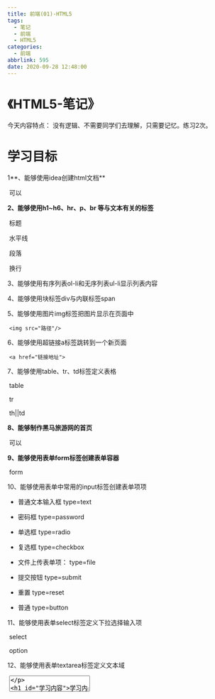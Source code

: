 ```yaml
---
title: 前端(01)-HTML5
tags:
  - 笔记
  - 前端
  - HTML5
categories:
  - 前端
abbrlink: 595
date: 2020-09-28 12:48:00
---
```


# 《HTML5-笔记》

今天内容特点： 没有逻辑、不需要同学们去理解，只需要记忆。练习2次。 

# 学习目标

1**、能够使用idea创建html文档** 

​    可以

**2、能够使用h1~h6、hr、p、br 等与文本有关的标签** 

​		标题

​        水平线

​         段落

​       换行

3、能够使用有序列表ol-li和无序列表ul-li显示列表内容 

4、能够使用块标签div与内联标签span

5、能够使用图片img标签把图片显示在页面中 

​		`<img src="路径"/>`

6、能够使用超链接a标签跳转到一个新页面 

​		`<a href="链接地址">`

7、能够使用table、tr、td标签定义表格 

​		table

​             tr

​                 th||td



**8、能够制作黑马旅游网的首页** 

​		可以

**9、能够使用表单form标签创建表单容器** 

​			form

10、能够使用表单中常用的input标签创建表单项项 

  - 普通文本输入框 type=text

  - 密码框  type=password

  - 单选框  type=radio

  - 复选框  type=checkbox 

  - 文件上传表单项： type=file

- 提交按钮 type=submit

- 重置 type=reset

- 普通 type=button

  

11、能够使用表单select标签定义下拉选择输入项 

​	select

​        option

12、能够使用表单textarea标签定义文本域 

​		<textarea >



# 学习内容

## 01、HTML的概述

### 目标

​	HTML的概念是什么，它是用来做什么的?‘



### 概念

HTML就是网页，Hyper Text Markup Language ==超文本标记语言==

XML：eXtensaible Markup Language 可扩展标记语言

1. **超文本：**超级的文本 ， 普通文本只能编写文字， 超级文本可以控制文本的颜色、大小，并且可以插入图片等其他多媒体的资源。   
2. **标记语言：**该门语言就是有==标签构成的==，没有任何的逻辑。学习该门语言非常的简单。

3. **容错性：** 浏览器的对该语言的容错性非常强。  松散型语言

### 运行方式

![1551669429404](前端-01-HTML5.assets/1551669429404.png)

1. HTML保存在：服务器上的，也称为Web服务器。
2. 运行在：本地浏览器。先将网页从服务器上下载到本地，再由浏览器解析运行。

### 小结

1. **什么是HTML?** 

   ​    超文本标记语言

2. **html文件的运行方式：**

   ​	 直接使用浏览器运行即可

## 02、HTML5的介绍

### 目标

​	什么是HTML5，它有什么特点？

### HTML5的作用

第5个版本，主要用来支持移动端的网页，如：手机，平板

![1551669453294](前端-01-HTML5.assets/1551669453294.png)

​	2014年10月29日，经过几乎8年的艰辛努力，HTML5标准规范终于最终制定完成了，并已公开发布，这是一次重大的革新。HTML5将会取代1999年制定的HTML 4.01、XHTML 1.0标准，以期能在互联网应用迅速发展的时候，使网络标准达到符合当代的网络需求，为桌面和移动平台带来无缝衔接的丰富内容。  

​	目前支持Html5的浏览器包括Firefox（火狐浏览器），IE9及其更高版本，Chrome（谷歌浏览器），Safari，Opera等。不同的浏览器之间是有差异的，同一个网页在不同的浏览器上运行结果可能不同。

![1551669532678](前端-01-HTML5.assets/1551669532678.png)

### HTML5的作品

![1551669555295](前端-01-HTML5.assets/1551669555295.png)

### 小结

**什么是HTML5，它有什么特点？**

- 支持移动端的设备



## 03、网页的基本结构、使用idea创建网页

### 目标

​	如何创建HTML？

### 常见的HTML编辑器

1. **HBuilder**

   ![1551669763877](前端-01-HTML5.assets/1551669763877.png)

2. **Adobe Dreamweaver CS**

   ![1551669807940](前端-01-HTML5.assets/1551669807940.png)

3. **SublimeText**

   ![1551669828420](前端-01-HTML5.assets/1551669828420.png)

4. Visual Studio Code 

   微软公司第一次向开发者们提供了一款真正的跨平台编辑器。

   ![1551769940609](前端-01-HTML5.assets/1551769940609.png)

5. **NotePad++**

   ![1551669847102](前端-01-HTML5.assets/1551669847102.png)

### 使用记事本创建

```html
<font size="20px" color=red >我爱香港
<img width="250px" height="250px" src="h://美女/1.jpg"/> 
```



### HTML的基本结构

注意：以后我们编写html代码一定要符合html代码的结构。

一个html网页的机构必须有有head（头），body(体)

**HTML的结构**

```html
<html>
    <head>
    	头信息： 标题、网页保存时候使用码表还有浏览器打开时候使用码表
    </head>
    <body>
         体部分,网页的正文部分
    </body>
    
</html>


```



**案例：**

```html
<!DOCTYPE html>
<html lang="en">
<head>
    <!-- 网页保存使用码表与浏览器解析的时候使用码表 -->
    <meta charset="UTF-8">
    <!--网页标题-->
    <title>这是第一个网页</title>
</head>
<body>
    <!--网页正文部分-->
    大家买车票了吗？没有，真好，可以留校学习！
</body>
</html>
```

**html的注释**

```html
<!-- 这个是注释 -->
```





### 使用IntelliJ IDEA创建html

​	一个网页项目建议按如下目录创建结构

![1551670240611](前端-01-HTML5.assets/1551670240611.png)

1. 创建静态Web工程

   ![1551670035481](前端-01-HTML5.assets/1551670035481.png)

2. 指定工程名和保存位置

   ![1551670125978](前端-01-HTML5.assets/1551670125978.png)

3. 创建HTML文件，选择html5的版本

   ![1551670139700](前端-01-HTML5.assets/1551670139700.png)

4. 创建HTML文件

5. 点右上角一排浏览器按钮运行，idea会使用内置的服务器在指定的浏览器上运行。

   ![1551670171151](前端-01-HTML5.assets/1551670171151.png)

6. 在浏览器上运行的结果

   ![1551670186424](前端-01-HTML5.assets/1551670186424.png)

7. 访问地址

   ![1551670197659](前端-01-HTML5.assets/1551670197659.png)

8. 通常不需要修改浏览器文件的地址，如果要修改可以在这里操作

   ![1551670268837](前端-01-HTML5.assets/1551670268837.png)

### 小结

| **标签名** | **作用**                |
| ---------- | ----------------------- |
| **html**   | 根标签                  |
| **head**   | 头信息， 网页标题，码表 |
| **body**   | 网页正文部门            |
| **注释**   | <!-- 注释 -->           |



## 04、文本标签的学习

### 目标

1.  标签的分类
2.  文本标签的学习

### HTML标签的分类

| **有否有主体**   | **格式**                     |
| ---------------- | ---------------------------- |
| **有主体标签**   | <开始标签> 标签体</结束标签> |
| **没有主体标签** | <标签名/>                    |

| **是否换行** | **特点**         |
| ------------ | ---------------- |
| **块标签**   | 独占一行         |
| **内联标签** | 不需要独占一行的 |

```html
<!DOCTYPE html>
<html lang="en">
<head>
    <meta charset="UTF-8">
    <title>标签分类</title>
    <!--标签分类：-->
        <!--1. 是否有标签的主体划分
                比如：
                    a. <font size="12px" color='green'>大家好</font>  有主体标签 , 如果一个标签需要封装数据，则需要标签体（标签主体）
                    b. 比如： 换行标签，<br/> 功能比较单一，不需要封装数据
        -->

        <!--2. 根据是否独占一行划分
            独占一行标签： 块级标签    比如： div,h1
            不需要独占一行标签： 内联标签， 比如： <span>

        -->

</head>
<body>

大家好, <br/><font size="12px" color='green'>中秋快乐</font><br/>

<!--块级标签-->
<div>AAA</div>
<span>BBB</span><span>Cccc</span>

</body>
</html>
```







### 文本标签介绍

![1551670393595](前端-01-HTML5.assets/1551670393595.png)

![1551670419113](前端-01-HTML5.assets/1551670419113.png)

### 代码

```html
<!DOCTYPE html>
<html lang="en">
<head>
    <meta charset="UTF-8">
    <title>文本标签</title>

    <!--
        注意： 如果需要控制数据的样式，我们是通过属性去控制，属性格式： <开始标签 属性名="属性值"></结束标签>   <标签名 属性名="属性值" />
常用的文本标签
    h1~h6 表示标题标签，
         align="center"  对齐方式
    hr : 水平线标签
         color： 颜色
         size： 粗细
         width: 宽度
         align: 对齐的方式， left、center、right
    font ： 字体标签

    b标签： 加粗

    i标签： 斜体

    br  : 换行标签

    p  ： 段落标签



     -->
</head>
<body>
<h1 align="center">习大大召开第三次新疆工作会议</h1>
<h2 align="center">习大大召开第三次新疆工作会议</h2>
<h3 align="center">习大大召开第三次新疆工作会议</h3>
<h4 align="center">习大大召开第三次新疆工作会议</h4>
<h5 align="center">习大大召开第三次新疆工作会议</h5>
<h6 align="center">习大大召开第三次新疆工作会议</h6>
<!--水平线标签-->
<hr color="green" size="5px" width="200px" align="left"/>
时隔6年，中央召开第三次新疆工作座谈会。
习近平总书记在会上<i><b>强调</b></i>，<br/>“做好<font color="red">新疆工作</font>是全党全国的大事”。
<p>
记得2014年到新疆考察时，总书记就指出，“新疆工作在党和国家工作全局中具有特殊重要的战略地位”。
</p>
<p>
是全党全国的大事”“具有特殊重要的战略地位”，正说明新疆发展和稳定，关系全国改革发展稳定大局，关系祖国统一、民族团结、国家安全，关系中华民族伟大复兴。
</p>
</body>
</html>
```



### 小结

| 说说下面文本标签的作用 | **功能** |
| ---------------------- | -------- |
| **h1~h6**              | 标题     |
| **font**               | 字体     |
| **br**                 | 换行     |
| **p**                  | 段落     |
| **hr**                 | 水平线   |
| **b**                  | 加粗     |
| **i**                  | 斜体     |



## 05、案例：制作黑马公司介绍

### 目标

​	使用已经学习的文本标签，制作如下的公司介绍的页面

### 效果

![1551670516854](前端-01-HTML5.assets/1551670516854.png)

### 步骤

1. “公司介绍”，需要使用标题标签完成 。例如：\<h3>
2. 两条橙色的线使用水平线完成
3. “中关村黑马程序员训练营” 需要使用字体标签完成 
4. “传智播客” 需要斜体\<i> 和 粗体\<b> 组合完成
5. 这个文档被划分成4个段落，每一个段落之间有定义的间隔，需要使用段落标签\<p>完成，如果要缩进目前可以使用两个全角空格。后面还有其它实现方式。
6. 第2行与第3行是一个普通的换行，需要使用\<br/>完成
7. 最下面的页脚使用2号字体，灰色，居中。

### 代码

```html
<!DOCTYPE html>
<html lang="en">
<head>
    <meta charset="UTF-8">
    <title>Title</title>
</head>
<p>
<h2>公司简介</h2>
<hr color="orange"/>
<p><font color="red">"中关村黑马程序员训练营"</font>是由<i><b>传智播客</b></i>联合中关村软件园、CSDN， 并委托传智播客进行教学实施的软件开发高端培训机构，致力于服务各大软件企业，解决当前软件开发技术飞速发展， 而企业招不到优秀人才的困扰。
目前，“中关村黑马程序员训练营”已成长为行业“学员质量好、课程内容深、企业满意”的移动开发高端训练基地， 并被评为中关村软件园重点扶持人才企业。</p>
<p>黑马程序员的学员多为大学毕业后，有理想、有梦想，想从事IT行业，而没有环境和机遇改变自己命运的年轻人。 黑马程序员的学员筛选制度，远比现在90%以上的企业招聘流程更为严格。任何一名学员想成功入学“黑马程序员”， 必须经历长达2个月的面试流程，这些流程中不仅包括严格的技术测试、自学能力测试，还包括性格测试、压力测试、 品德测试等等测试。毫不夸张地说，黑马程序员训练营所有学员都是精挑细选出来的。百里挑一的残酷筛选制度确 保学员质量，并降低企业的用人风险。</p>
<p>中关村黑马程序员训练营不仅着重培养学员的基础理论知识，更注重培养项目实施管理能力，并密切关注技术革新， 不断引入先进的技术，研发更新技术课程，确保学员进入企业后不仅能独立从事开发工作，更能给企业带来新的技术体系和理念。</p>
<p>一直以来，黑马程序员以技术视角关注IT产业发展，以深度分享推进产业技术成长，致力于弘扬技术创新，倡导分享、 开放和协作，努力打造高质量的IT人才服务平台。</p>

<hr color="orange"/>


<div style="color: gray;text-align: center">
江苏传智播客教育科技股份有限公司<br/>
版权所有Copyright © 2006-2018, All Rights Reserved 苏ICP备16007882
</div>

<!--<center>
<font color="gray">
江苏传智播客教育科技股份有限公司<br/>
版权所有Copyright © 2006-2018, All Rights Reserved 苏ICP备16007882
</font>
</center>-->

</body>
</html>
```





## 06、列表标签：有序列表和无序列表

### 目标

1. 有序列表
2. 无序列表

### 作用

![1551670658102](前端-01-HTML5.assets/1551670658102.png)

### 案例需求

​	制作如图所示的菜单列表，左边列是有序列表，右边列是无序列表

### 效果

![1551670700487](前端-01-HTML5.assets/1551670700487.png)

### 代码

``` html
<!DOCTYPE html>
<html lang="en">
<head>
    <meta charset="UTF-8">
    <title>列表标签</title>
<!--
    列表标签类型：
        ol-li  有序列表标签
            type属性： 控制序号
        ul-li  无序列标签
            type属性：
-->


</head>
<body>
    今天中午吃什么呢？
        <ol type="1">
            <li>猪脚饭</li>
            <li>鸭脚饭</li>
            <li>鸡脚饭</li>
            <li>煲仔饭</li>
        </ol>

    今晚去哪里？
    <ul type="circle">
        <li>宿舍</li>
        <li>网吧</li>
        <li>洗脚城</li>
        <li>图书馆</li>
    </ul>



</body>
</html>
```



### 小结

1. **有序列表使用什么标签？**

   	ol-li

2. **无序列表使用什么标签？**

   ​     ul-li



## 07、块标签与内联标签

### 目标

​	学习span标签和div标签的作用和区别

### 作用

![1551767026042](前端-01-HTML5.assets/1551767026042.png)

### 区别

#### div作用

![1551670828108](前端-01-HTML5.assets/1551670828108.png)

​	\<div> 元素是块级元素，浏览器会在其前后显示折行。它是可用于组合其他 HTML 元素的容器。 \<div> 元素是英文division，起到分割的意思。如果与 CSS 一同使用，\<div> 元素可用于对大的内容块设置样式属性。\<div> 元素的一个常见的用途是文档布局。

#### span作用

![1551670912590](前端-01-HTML5.assets/1551670912590.png)

​	\<span>元素是内联元素，可用作文本的容器。当与 CSS 一同使用时，\<span> 元素可用于为部分文本设置样式属性。

### 案例

​	通过代码认识div和span的功能和特点

### 效果

![1551670962184](前端-01-HTML5.assets/1551670962184.png)

### 代码

```html
<!DOCTYPE html><html lang="en"><head>    <meta charset="UTF-8">    <title>Title</title></head><body><span style="background-color: yellow;color: red">万维网联盟，</span>又称W3C理事会1994年10月在麻省理工学院计算机科学实验室成立<div style="background-color: yellow;color: red">万维网联盟，</div>又称W3C理事会1994年10月在麻省理工学院计算机科学实验室成立</body></html>
```



### 小结

**div标签和span标签的主要区别是什么？**

- div需要独占一行
- span不需要独占一行



## 08、dl-dt-dd列表标签(项目列表)

### 目标

学习dl-dt-dd标签的使用

### 介绍

用于网页布局比较多，一种列表显示方式

dl: 是列表的容器

dt: 是列表的标题 title

dd: 是列表的内容，(描述 description)

### 语法

```html
<dl>  <dt>标题</dt>    <dd>内容</dd>  <dd>可以有多个</dd></dl>
```

### 案例![1601260400832](前端-01-HTML5.assets/1601260400832.png)



```java
<!DOCTYPE html><html lang="en"><head>    <meta charset="UTF-8">    <title>Title</title>    <!--项目列表标签           dl:             dt:               dd:    --></head><body><h3>公司架构</h3>    <dl>        <dt>JAVA教研部</dt>        <!--dd标签自带缩进效果-->        <dd>广武老师</dd>        <dd>华弟老师</dd>        <dd>张平老师</dd>        <dd>小钟</dd>        <dt>学工部</dt>        <dd>宝晴老师</dd>        <dd>灵涛老师</dd>        <dd>大长腿老师</dd>    </dl></body></html>
```



### 小结

​	项目列标签到组成：

​		 dl---dt---dd



## 09、实体字符

### 目标



### 为什么需要使用实体字符

有些符号在html里面是有着特殊含义，如果我们需要原样显示特殊符号，我们则需要使用实体字符。



​	当页面上需要使用一些特殊符号的时候怎么办呢？

![1551683446920](前端-01-HTML5.assets/1551683446920.png)

### 案例代码

```html
<!DOCTYPE html><html lang="en"><head>    <meta charset="UTF-8">    <title>Title</title>    <!--为什么需要学习实体字符（转义字符）：            原因： 因为某些字符已经被赋予了特殊的含义，如果需要原样显示这些特殊符号，我们则需要使用实体字符。        常用实体字符：              大于号        &gt;              小于号        &lt;              空格          &nbsp;    --></head><body>    &lt;h1&gt;标签是一个标题标签    &nbsp;&nbsp;&nbsp;&nbsp;&nbsp;&nbsp;&nbsp;&nbsp;&nbsp;&nbsp;&nbsp;&nbsp;同学们一定要加强表达能力，表达能力是非常非常非常重要!<br/>《java程序员从入门到删库》 作者：&copy;钟哥老师<br/>青岛龙虾节,每一只脚是50块钱 最终解析权归属于： &reg;青岛小王子</body></html>
```

### 常用的实体字符表

![1551683521415](前端-01-HTML5.assets/1551683521415.png)

### 小结

1. **为什么需要学实体标签**

   - 某些标签是有着特殊含义的，如果需要原样显示这些特殊含义的标签，则需要使用实体字符。

2. **常用的实体标签**

   - \&gt;   大于

   - \&lt;   小于

   - \&nbsp  空格

   - \&copy；  版权

   - \&reg;   注册商标

     


## 10、图像标签(重点)

### 目标

​	如何在页面上显示图片

![1551683566145](前端-01-HTML5.assets/1551683566145.png)

### 基本语法

```html
没有主体标签<img src="指定图片的相对地址"/>
```

### 常用属性

![](前端-01-HTML5.assets/1551767064737.png)

### 代码

```java
<!DOCTYPE html><html lang="en"><head>    <meta charset="UTF-8">    <title>Title</title><!--    img 图像标签        常用属性：            src: 图像路径            width ： 宽度            height: 高度            title  ：  鼠标移动到图片上的文字说明            alt: 没法加载图片的时候的文字说明--></head><body>    <img src="img/3.jpg" width="500px" height="300px" alt="这只是一个美女" title="俄罗斯进口"></body></html>
```



### 小结

图像标签的名字是什么，哪个属性是必须的？

​		img,   

​       src



## 11、案例：家用电器排行榜

### 目标

制作家用电器排行榜案例

![1551683693058](前端-01-HTML5.assets/1551683693058.png) 

### 代码

```html
<!DOCTYPE html><html lang="en"><head>    <meta charset="UTF-8">    <title>家用电器排行榜</title></head><body><h3>家用电器排行榜</h3><hr color="orange" width="380px" align="left"/><img src="img/tv01.jpg">索尼KLV-40R476A  55英寸  ¥ 3599.00<hr color="orange" width="380px" align="left"/><img src="img/tv02.jpg">海信LED93247  50英寸  ¥ 2486.00<hr color="orange" width="380px" align="left"/><img src="img/tv03.jpg">三星98EAC  60英寸  ¥ 4777.00<hr color="orange" width="380px" align="left"/><img src="img/tv04.jpg">创维42E5CHR  42英寸  ¥ 2799.00<hr color="orange" width="380px" align="left"/></body></html>
```



### 小结

在这个案例中我们用到了哪些标签？





## 12、超链接标签：基本使用

### 目标

1. 链接标签的基本语法

   ![1551683842614](前端-01-HTML5.assets/1551683842614.png)

2. 点链接调用发邮件的客户端

### 作用

- 可以用于跳转页面
- 可以用于锚点定位



### 语法

```html
<a href="链接的地址">显示的文字</a><a href="链接的地址">   <img src=""/></a>
```

![1551767292933](前端-01-HTML5.assets/1551767292933.png)

### 代码

```html
<!DOCTYPE html><html lang="en"><head>    <meta charset="UTF-8">    <title>超链接标签</title>    <!-- a标签，超链接标签        作用1： 跳转页面        a标签常用属性：               href：  跳转资源的地址               target: _blank (新开一个窗口打开) _self(在当前窗口打开，默认)    --></head><body>    <!--跳转到站内资源-->    <a href="2标签的分类.html">查看标签的分类</a><br/>    <!--空连接-->    <a href="#">空链接，没有地址</a><br/>    <!--跳转到站外资源-->    <a href="http://www.itcast.cn" title="点击不见两万,但是可以赚十万" target="_blank" >传智播客</a></body></html>
```

### 调用发邮件客户端语法

```html
    如果同学们缺乏动力，请邮件给我，帮你找回自信：<a href="mailTo://567898@qq.com">邮箱</a>
```

### 小结

超链接标签的作用是什么？哪个属性用于跳转到其它页面？

	跳转资源



## 13、链接标签：设置锚点(重点)

### 目标

如何使用锚点定位到同一个网页中不同的位置？

### 锚点的步骤

锚点的作用：如果一个页面比较长，可以在这个页面不同的位置定义锚点。就可以通过链接跳转到锚点，就可以跳转到同一个网页的不同位置。格式：#锚点名字，可以是字母或数字。

#### 创建锚点

```
<a name="锚点名字">文字</a>
```

#### 使用锚点

```
<a href="#锚点名字">文字</a>
```



### 案例代码

```html
<!DOCTYPE html><html lang="en"><head>    <meta charset="UTF-8">    <title>超链接标签</title></head><body><!--  a标签： 超链接标签   作用：    1. 可以用于跳转其他页面（链接其他的资源）    2. 锚点定位   常用的属性：        href: 链接的地址。        target : _self 默认， 当前窗口打开。  _blank 独立一个窗口打开--><!--用于链接外部的资源-->学习java来<a href="http://www.itcast.cn">传智播客</a><br/><!--用于链接内部的资源文件--><a href="03_文本标签.html" target="_blank">点击带你学习文本标签</a><br/><!--启动邮件客户端-->欢迎加入我们，联系我们请发送邮件至：<a href="mailTo://1234567@itcast.cn">1234567@itcast.cn</a><br/><a name="top" style="color: red;font-size: 32px">顶部</a>一年前，习近平总书记对首个“中国医师节”作出的重要指示言犹在耳。他对广大医务人员全心全意为人民健康服务的重要贡献充分肯定，对敬佑生命、救死扶伤、甘于奉献、大爱无疆的精神高度赞誉，激励着广大医务人员为增进人民健康作出新贡献、为健康中国建设谱写新篇章，激励着全社会关心爱护医务人员、形成尊医重卫的良好氛围。一年前，习近平总书记对首个“中国医师节”作出的重要指示言犹在耳。他对广大医务人员全心全意为人民健康服务的重要贡献充分肯定，对敬佑生命、救死扶伤、甘于奉献、大爱无疆的精神高度赞誉，激励着广大医务人员为增进人民健康作出新贡献、为健康中国建设谱写新篇章，激励着全社会关心爱护医务人员、形成尊医重卫的良好氛围。一年前，习近平总书记对首个“中国医师节”作出的重要指示言犹在耳。他对广大医务人员全心全意为人民健康服务的重要贡献充分肯定，对敬佑生命、救死扶伤、甘于奉献、大爱无疆的精神高度赞誉，激励着广大医务人员为增进人民健康作出新贡献、为健康中国建设谱写新篇章，激励着全社会关心爱护医务人员、形成尊医重卫的良好氛围。一年前，习近平总书记对首个“中国医师节”作出的重要指示言犹在耳。他对广大医务人员全心全意为人民健康服务的重要贡献充分肯定，对敬佑生命、救死扶伤、甘于奉献、大爱无疆的精神高度赞誉，激励着广大医务人员为增进人民健康作出新贡献、为健康中国建设谱写新篇章，激励着全社会关心爱护医务人员、形成尊医重卫的良好氛围。一年前，习近平总书记对首个“中国医师节”作出的重要指示言犹在耳。他对广大医务人员全心全意为人民健康服务的重要贡献充分肯定，对敬佑生命、救死扶伤、甘于奉献、大爱无疆的精神高度赞誉，激励着广大医务人员为增进人民健康作出新贡献、为健康中国建设谱写新篇章，激励着全社会关心爱护医务人员、形成尊医重卫的良好氛围。一年前，习近平总书记对首个“中国医师节”作出的重要指示言犹在耳。他对广大医务人员全心全意为人民健康服务的重要贡献充分肯定，对敬佑生命、救死扶伤、甘于奉献、大爱无疆的精神高度赞誉，激励着广大医务人员为增进人民健康作出新贡献、为健康中国建设谱写新篇章，激励着全社会关心爱护医务人员、形成尊医重卫的良好氛围。一年前，习近平总书记对首个“中国医师节”作出的重要指示言犹在耳。他对广大医务人员全心全意为人民健康服务的重要贡献充分肯定，对敬佑生命、救死扶伤、甘于奉献、大爱无疆的精神高度赞誉，激励着广大医务人员为增进人民健康作出新贡献、为健康中国建设谱写新篇章，激励着全社会关心爱护医务人员、形成尊医重卫的良好氛围。一年前，习近平总书记对首个“中国医师节”作出的重要指示言犹在耳。他对广大医务人员全心全意为人民健康服务的重要贡献充分肯定，对敬佑生命、救死扶伤、甘于奉献、大爱无疆的精神高度赞誉，激励着广大医务人员为增进人民健康作出新贡献、为健康中国建设谱写新篇章，激励着全社会关心爱护医务人员、形成尊医重卫的良好氛围。一年前，习近平总书记对首个“中国医师节”作出的重要指示言犹在耳。他对广大医务人员全心全意为人民健康服务的重要贡献充分肯定，对敬佑生命、救死扶伤、甘于奉献、大爱无疆的精神高度赞誉，激励着广大医务人员为增进人民健康作出新贡献、为健康中国建设谱写新篇章，激励着全社会关心爱护医务人员、形成尊医重卫的良好氛围。一年前，习近平总书记对首个“中国医师节”作出的重要指示言犹在耳。他对广大医务人员全心全意为人民健康服务的重要贡献充分肯定，对敬佑生命、救死扶伤、甘于奉献、大爱无疆的精神高度赞誉，激励着广大医务人员为增进人民健康作出新贡献、为健康中国建设谱写新篇章，激励着全社会关心爱护医务人员、形成尊医重卫的良好氛围。一年前，习近平总书记对首个“中国医师节”作出的重要指示言犹在耳。他对广大医务人员全心全意为人民健康服务的重要贡献充分肯定，对敬佑生命、救死扶伤、甘于奉献、大爱无疆的精神高度赞誉，激励着广大医务人员为增进人民健康作出新贡献、为健康中国建设谱写新篇章，激励着全社会关心爱护医务人员、形成尊医重卫的良好氛围。一年前，习近平总书记对首个“中国医师节”作出的重要指示言犹在耳。他对广大医务人员全心全意为人民健康服务的重要贡献充分肯定，对敬佑生命、救死扶伤、甘于奉献、大爱无疆的精神高度赞誉，激励着广大医务人员为增进人民健康作出新贡献、为健康中国建设谱写新篇章，激励着全社会关心爱护医务人员、形成尊医重卫的良好氛围。一年前，习近平总书记对首个“中国医师节”作出的重要指示言犹在耳。他对广大医务人员全心全意为人民健康服务的重要贡献充分肯定，对敬佑生命、救死扶伤、甘于奉献、大爱无疆的精神高度赞誉，激励着广大医务人员为增进人民健康作出新贡献、为健康中国建设谱写新篇章，激励着全社会关心爱护医务人员、形成尊医重卫的良好氛围。一年前，习近平总书记对首个“中国医师节”作出的重要指示言犹在耳。他对广大医务人员全心全意为人民健康服务的重要贡献充分肯定，对敬佑生命、救死扶伤、甘于奉献、大爱无疆的精神高度赞誉，激励着广大医务人员为增进人民健康作出新贡献、为健康中国建设谱写新篇章，激励着全社会关心爱护医务人员、形成尊医重卫的良好氛围。一年前，习近平总书记对首个“中国医师节”作出的重要指示言犹在耳。他对广大医务人员全心全意为人民健康服务的重要贡献充分肯定，对敬佑生命、救死扶伤、甘于奉献、大爱无疆的精神高度赞誉，激励着广大医务人员为增进人民健康作出新贡献、为健康中国建设谱写新篇章，激励着全社会关心爱护医务人员、形成尊医重卫的良好氛围。一年前，习近平总书记对首个“中国医师节”作出的重要指示言犹在耳。他对广大医务人员全心全意为人民健康服务的重要贡献充分肯定，对敬佑生命、救死扶伤、甘于奉献、大爱无疆的精神高度赞誉，激励着广大医务人员为增进人民健康作出新贡献、为健康中国建设谱写新篇章，激励着全社会关心爱护医务人员、形成尊医重卫的良好氛围。一年前，习近平总书记对首个“中国医师节”作出的重要指示言犹在耳。他对广大医务人员全心全意为人民健康服务的重要贡献充分肯定，对敬佑生命、救死扶伤、甘于奉献、大爱无疆的精神高度赞誉，激励着广大医务人员为增进人民健康作出新贡献、为健康中国建设谱写新篇章，激励着全社会关心爱护医务人员、形成尊医重卫的良好氛围。一年前，习近平总书记对首个“中国医师节”作出的重要指示言犹在耳。他对广大医务人员全心全意为人民健康服务的重要贡献充分肯定，对敬佑生命、救死扶伤、甘于奉献、大爱无疆的精神高度赞誉，激励着广大医务人员为增进人民健康作出新贡献、为健康中国建设谱写新篇章，激励着全社会关心爱护医务人员、形成尊医重卫的良好氛围。一年前，习近平总书记对首个“中国医师节”作出的重要指示言犹在耳。他对广大医务人员全心全意为人民健康服务的重要贡献充分肯定，对敬佑生命、救死扶伤、甘于奉献、大爱无疆的精神高度赞誉，激励着广大医务人员为增进人民健康作出新贡献、为健康中国建设谱写新篇章，激励着全社会关心爱护医务人员、形成尊医重卫的良好氛围。一年前，习近平总书记对首个“中国医师节”作出的重要指示言犹在耳。他对广大医务人员全心全意为人民健康服务的重要贡献充分肯定，对敬佑生命、救死扶伤、甘于奉献、大爱无疆的精神高度赞誉，激励着广大医务人员为增进人民健康作出新贡献、为健康中国建设谱写新篇章，激励着全社会关心爱护医务人员、形成尊医重卫的良好氛围。<br/><a href="#top" style="color:yellow;font-size: 32px">回到顶部</a></body></html>
```



### 小结

1. 如何定义锚点？

   ```
   
   ```

2. 如何跳转到锚点？

   ```
   
   ```

   

## <font color="red">14、表格标签：基本使用</font>(重点)

### 目标

表格的结构是怎样的  

### 表格的作用

1. 可以进行网页布局(使用div布局代替)
2. 显示服务器的数据

### 表格的结构标签

![1551684133580](前端-01-HTML5.assets/1551684133580.png)

![1551684144361](前端-01-HTML5.assets/1551684144361.png)

### 案例：表格的表头

![1601275080796](前端-01-HTML5.assets/1601275080796.png)

### 代码

```html
<!DOCTYPE html><html lang="en"><head>    <meta charset="UTF-8">    <title>表格标签</title>    <!--表格标签的组成元素：            table: 代表是一个表格            tr:    一行            td:    一个单元格            th  : 表头单元格， 表头默认的样式就是居中加粗。            caption: 表格标题标签      常用的属性：            border: 边框大小            width: 宽度            height: 高度            align: 对齐方式            cellspacing : 单元格与单元格之间间距            cellpadding : 数据到单元格边框之间的间距,前提不要使用居中对齐     表格结构组成：         一个表格可以被分为：                thead : 表头, 0~n次                tbody : 表体  1~n次                tfoot : 表尾  0~n次--></head><body>    <table border="1px" width="300px" height="200px" cellspacing="0px" cellpadding="20px" align="center" >        <caption>2020年度最帅人员名单</caption>        <thead>            <!--第一行-->            <tr>                <th>姓名</th>                <th>电话</th>                <th>地址</th>            </tr>        </thead>        <tbody>            <!--第二行-->            <tr align="center">                <td>小明</td>                <td>12345</td>                <td>广州</td>            </tr>            <!--第三行-->            <tr >                <td>小马</td>                <td>110</td>                <td>日本</td>            </tr>        </tbody>    </table></body></html>
```



### 小结

| **表格结构** | **标签** |
| ------------ | -------- |
| **整个表格** | table    |
| **行**       | tr       |
| **列标题**   | th       |
| **单元格**   | td       |
| 表格的标题   | caption  |



## 15、案例：学生成绩表

### 目标

![1601276573257](前端-01-HTML5.assets/1601276573257.png)

### 表格属性

![1551684166720](../../../../../../../assets/1551684166720.png)

### 步骤

1. 表格有标题，使用caption标签
2. 使用thead、tbody、tfoot对表格进行分块
3. 第一行有表格列标题，使用th标签
4. 表格的每一行都居中，使用tr标签的align属性居中对齐
5. 成绩和总成绩分别有跨行和跨列的要求
6. 使用属性要设置表格之间的间隔
7. 使用属性设置文本与表格边框之间的距离

### 代码

```html
<!DOCTYPE html><html lang="en"><head>    <meta charset="UTF-8">    <title>表格的案例</title></head><body><table border="1px" bgcolor="#87ffa5" cellspacing="0px" align="center" width="500px" height="300px">    <caption>学生成绩表</caption>    <!--第一行-->    <tr>        <th>编号</th>        <th>姓名</th>        <th>性别</th>        <th>成绩</th>    </tr>    <!--第二行-->    <tr align="center">        <td>100</td>        <td>潘金莲</td>        <td>女</td>        <td>80</td>    </tr>    <!--第三行-->    <tr align="center">        <td>200</td>        <td>武大郎</td>        <td>男</td>        <!--90这个单元格需要占两行, rowspan 指定单元格占的行数-->        <td rowspan="2">90</td>    </tr>    <!--第四行-->    <tr align="center">        <td>300</td>        <td>红太狼</td>        <td>女</td>    </tr>    <!--第一行-->    <tr align="center">        <td>总成绩</td>        <!--colspan ： 指定该单元格占的列数-->        <td colspan="3">900</td>    </tr></table></body></html>
```



### 小结

以上案例中用到了哪些标签？

​		table

​        caption

​        tr

​       th

​      td



## <font color="red">16、表单标签: 介绍和基本属性</font>（最重要）

### 目标

1. 表单标签的作用
2. 表单标签有哪些属性

### 作用

==用于将浏览器端的数据发送给服务器、==

包含其它的表单项：文本框，单选框，下拉列表等

![1564040259129](前端-01-HTML5.assets/1564040259129.png)

![1551770463520](../../../../../../../assets/1551770463520.png)



### 常用属性

![1551770534147](../../../../../../../assets/1551770534147.png)

![1564040840844](前端-01-HTML5.assets/1564040840844.png) 

？ 用来分隔服务器的地址与参数

& 如果有多个参数，使用&分隔

### 案例：表单登录

![1551770885387](../../../../../../../assets/1551770885387.png)

```html
<!DOCTYPE html><html lang="en"><head>    <meta charset="UTF-8">    <title>Title</title><!--    一个表单的根标签form标签， 所有表单项标签都必须在form标签的内部。    表单常用的属性：        action ： 指定表单提交的地址        method ： 指定提交的方式，默认是get的请求方式    get与post请求方式区别：        1. get提交的数据出现在地址上，post提交的数据不会出现在地址栏上。        2. get提交的数据大小有限制，1kb。post请求方式是没有大小限制的。    注意： 表单项如果没有name的属性值，不允许提交    数据提交请求的格式： 服务器url地址?参数名=值1&参数名2=值2...    --></head><body><h3>用户登陆</h3>    <form action="http://www.itcast.cn" method="get">        <!--普通的文本输入框-->        用户名: <input type="text" name="userName"/><br/>        <!--密码框 -->        密&nbsp;&nbsp;码: <input type="password" name="password"/><br/>        <!--提交按钮-->       <input type="submit" value="登录"/>    </form></body></html>
```

### 小结

1. **表单标签的作用?**

- 把数据提交给服务器

2. **表单标签有哪些属性?**
   - action : 指定提交的地址
     - method 	 : 指定提交的方式



## <font color="red">17、表单：文本框、密码框、单选框、复选框</font>

### 目标

​	结合表格布局，制作如图所示的注册页面

### 效果

![1551770654462](../../../../../../../assets/1551770654462.png)

### 步骤

1. 整个表单由8行2列组成，第1列显示文本，可以在td中使用label标签
2. 用户名、密码、性别、爱好、照片使用input标签，设置不同的type属性
3. 学历使用select，个人简介使用textarea
4. 最后1行跨2列，注册、清空、按钮的type分别是submit、reset、button

![1551770703353](前端-01-HTML5.assets/1551770703353.png)

### 代码

```html
<!DOCTYPE html><html lang="en"><head>    <meta charset="UTF-8">    <title>用户注册</title>    <!--如果一个表单项不能输入值的，那么必须要指定value属性值，value属性值才是真正提交给服务器的数据--></head><body><form action="http://www.itcast.cn" method="get">    <table>        <caption>            <h3 align="left">用户注册</h3>        </caption>        <!--第一行-->        <tr>            <td>用户名:</td>            <td>                <!--普通文本输入框-->                <input type="text" name="userName"/>            </td>        </tr>        <!--第二行-->        <tr>            <td>密码:</td>            <td>                <!--密码框-->                <input type="password" name="pwd"/>            </td>        </tr>        <!--第三行-->        <tr>            <td>性别:</td>            <td>                <!--单选框                注意： 同一组单选框只能够选择其中的一个，分组是以name的属性值决定                -->                <input type="radio" name="gender" checked="checked" value="man">男                <input type="radio" name="gender" value="woman" >女            </td>        </tr>        <!--第四行-->        <tr>            <td>爱好:</td>            <td>                <!--复选框-->                <input type="checkbox" name="hobbit" checked="checked" value="java"/> java                <input type="checkbox" name="hobbit" value="mysql"/> mysql                <input type="checkbox" name="hobbit" value="php" /> php            </td>        </tr>        <!--第五行-->        <tr>            <td>学历:</td>            <td>                <!--下拉框-->                <select name="xueli">                    <option value="yjs">研究生</option>                    <option value="bk">本科</option>                    <option value="dz">大专</option>                    <option value="gz">高中</option>                    <option value="cz">初中</option>                </select>            </td>        </tr>        <!--第五行-->        <tr>            <td>照片:</td>            <td>                <!--文件上传表单项-->                <input type="file" name="image"/>            </td>        </tr>        <!--第六行-->        <tr>            <td>个人简介</td>            <td>                <!--文本域，文本域的特点：多行多列-->                <textarea name="intro" cols="30" rows="10"></textarea>            </td>        </tr>        <!--第一行-->        <tr>            <td colspan="2">                <!--提交按钮-->                <input type="submit" value="注册"/>                <!--重置按钮-->                <input type="reset" value="清空"/>                <!--普通按钮 需要配合js事件才有作用的。-->                <input type="button" value="按钮" />            </td>        </tr>    </table></form></body></html>
```

### 小结

1. 上面学的所有的标签都是：表单项 input

2. 只是type不同：

3. 下拉列表：select

4. 多行文本域：textarea

   



## 18、表单: 其它控件的学习

### 目标

​	表单中其它控件的作用和常用属性

### 表单控件

![1551770781384](../../../../../../../assets/1551770781384.png)

![1551770803741](前端-01-HTML5.assets/1551770803741.png)

![1551770820907](前端-01-HTML5.assets/1551770820907.png)



## 19、HTML5中新增的type类型(了解)

### 目标

HTML5中新增的几个type作用

### 效果

![](../../../../../../../assets/1551771077442.png)

### 代码

```html
<!DOCTYPE html><html lang="en"><head>    <meta charset="UTF-8">    <title>Title</title></head><body><form>生日：<input type="date" name="birthday"/><br/>邮箱：<input type="email" name="email"/><br/>颜色：<input type="color" name="color"/><br/>年龄：<input type="number" name="age"/><br/>    <input type="submit" value="提交"/></form></body></html>
```

### 小结

| **type属性值** | **作用** |
| -------------- | -------- |
| **date**       | 日期     |
| **email**      | 邮箱     |
| **color**      | 颜色     |
| **number**     | 数字     |



## 20、案例：黑马旅游页面的布局

### 目标

![/](前端-01-HTML5.assets/1551684229194.png)

### 步骤

1. 创建最外面的表格，边框、单元格间隔、单元格与内容的间隔都设置成0，宽度100%，居中对齐
2. 上面的4行，设置为thead
3. 中间部分设置为tbody
4. 最后2行，设置为tfoot
5. 创建7行tr和td

### 代码

```html
<!DOCTYPE html><html lang="en"><head>    <meta charset="UTF-8">    <title>黑马旅游首页</title></head><body><table width="100%" cellpadding="0px" cellspacing="0px">    <!--网页的头部分-->    <thead>       <!--第一行-->        <tr>            <td></td>        </tr>       <!--第二行-->       <tr>           <td></td>       </tr>       <!--第三行-->       <tr>           <td></td>       </tr>       <!--第四行-->       <tr>           <td></td>       </tr>    </thead>    <!--网页体部分-->    <tbody>        <tr>            <td></td>        </tr>    </tbody>    <!--页脚（页尾）-->    <tfoot>        <tr>            <td></td>        </tr>        <tr>            <td></td>        </tr>    </tfoot></table></body></html>
```



## 21、案例：黑马旅游页面的头部

### 目标

![1551684497512](前端-01-HTML5.assets/1551684497512.png)

### 步骤

1. 第1行：直接在里面插入一张图片top_banner.jpg即可，图片的宽度使用100%

2. 第2行：
   1. 使用表格嵌套，插入一个1行3列的表格。边框、单元格间隔、单元格与内容的间隔都设置成0，宽度100%。
   2. 表格只有1行，全部居中
   3. 第1列的图片：logo.jpg，第2列的图片search.png，宽度设置为500，第3列图片hotel_tel.png
3. 第3行：
   1. 插入一个1行10列的表格
   2. 边框、单元格间隔、单元格与内容的间隔都设置成0，宽度100%，背景色设置#ffc900。
   3. 在每个单元格中输入一个菜单项，每个菜单项上可以加上a标签，单元格的高度设置为45
   4. tr对齐居中，则表格中的文字居中
   5. 上一级的td对齐居中，则表格整个位置居中。
4. 这里只要插入一张图片banner_3.jpg即可，宽度为100%

### 代码

```html
<!DOCTYPE html><html lang="en"><head>    <meta charset="UTF-8">    <title>黑马旅游首页</title>    <!--编写css样式，去除超链接下划线与改变颜色-->    <style>        a{            color: black;            text-decoration: none;        }    </style></head><body><table width="100%" cellspacing="0px" cellpadding="0px">    <thead>        <!--第一行-->        <tr>            <td>                <img src="img/top_banner.jpg" width="100%">            </td>        </tr>        <!--第二行-->        <tr>            <td>                <table width="100%" cellspacing="0px" cellpadding="0px">                    <tr align="center">                        <td>                            <img src="img/logo.jpg"/>                        </td>                        <td>                            <img src="img/search.png" width="500px"/>                        </td>                        <td>                            <img src="img/hotel_tel.png"/>                        </td>                    </tr>                </table>            </td>        </tr>        <!--第三行-->        <tr>            <td>                <table width="100%" cellspacing="0px" cellpadding="0px">                    <tr align="center" bgcolor="orange">                        <td height="40px"><a href="#">首页</a></td>                        <td><a href="#">门票</a></td>                        <td><a href="#">酒店</a></td>                        <td><a href="#">国内游</a></td>                        <td><a href="#">酒店</a></td>                        <td><a href="#">国内游</a></td>                        <td><a href="#">酒店</a></td>                        <td><a href="#">国内游</a></td>                        <td><a href="#">酒店</a></td>                        <td><a href="#">国内游</a></td>                    </tr>                </table>            </td>        </tr>        <!--第四行-->        <tr>            <td>                <img src="img/banner_3.jpg" width="100%"/>            </td>        </tr>    </thead>        <tbody>    </tbody>    <tfoot>    </tfoot></table></body></html>
```



## 22、案例：黑马旅游页面的主体

### 目标

![](前端-01-HTML5.assets/1551684497513.png)

### 步骤

1. "黑马精选"、"国内游"、"境外游"三个部分嵌套一个6行1列的表格，边框、内边距、单元格间距都为0，表格宽度为95%，表格设置居中。
2. 其中1，3，5行在td中添加图标icon_5.jpg、icon_6.jpg、icon_7.jpg和文字，下面使用hr添加水平线，粗细2，颜色为：#ffc900，td单元格的高度为80
3. 第2行嵌套一个1行4列的表格，每个单元格插入1张图片jiangxuan_1.jpg和文字。文字使用p。价格使用font标签设置为红色。
4. 第4行嵌套一个1行2列的表格，左边1列单元格插入1张图片guonei_1.jpg，宽度30%，右边1列嵌套一个2行3列的表格，每个单元格插入1张图片和文字。
5. 第6行与第4行的制作方法相同，左边1列的图片名为jiangwai_1.jpg，修改文字和图片即可

### 代码

```html
<!DOCTYPE html><html lang="en"><head>    <meta charset="UTF-8">    <title>黑马旅游首页</title>    <!--编写css样式，去除超链接下划线与改变颜色-->    <style>        a{            color: black;            text-decoration: none;        }    </style></head><body><table width="100%" cellspacing="0px" cellpadding="0px">    <thead>        <!--第一行-->        <tr>            <td>                <img src="img/top_banner.jpg" width="100%">            </td>        </tr>        <!--第二行-->        <tr>            <td>                <table width="100%" cellspacing="0px" cellpadding="0px">                    <tr align="center">                        <td>                            <img src="img/logo.jpg"/>                        </td>                        <td>                            <img src="img/search.png" width="500px"/>                        </td>                        <td>                            <img src="img/hotel_tel.png"/>                        </td>                    </tr>                </table>            </td>        </tr>        <!--第三行-->        <tr>            <td>                <table width="100%" cellspacing="0px" cellpadding="0px">                    <tr align="center" bgcolor="orange">                        <td height="40px"><a href="#">首页</a></td>                        <td><a href="#">门票</a></td>                        <td><a href="#">酒店</a></td>                        <td><a href="#">国内游</a></td>                        <td><a href="#">酒店</a></td>                        <td><a href="#">国内游</a></td>                        <td><a href="#">酒店</a></td>                        <td><a href="#">国内游</a></td>                        <td><a href="#">酒店</a></td>                        <td><a href="#">国内游</a></td>                    </tr>                </table>            </td>        </tr>        <!--第四行-->        <tr>            <td>                <img src="img/banner_3.jpg" width="100%"/>            </td>        </tr>    </thead>    <tbody>        <!--第一行-->        <tr>            <td>                <img src="img/icon_5.jpg">黑马精选                <hr color="orange"/>            </td>        </tr>        <!--第二行-->        <tr>            <td>                <table width="100%" cellspacing="0px" cellpadding="0px">                    <tr>                        <td>                            <img src="img/jiangxuan_1.jpg" />                            <p style="font-size: 12px">上海直飞三亚5天4晚自由行(春节预售+亲子/蜜月/休闲游首选+豪华酒店任选+接送机)</p>                            <font color="red">&yen;899</font>                        </td>                        <td>                            <img src="img/jiangxuan_1.jpg" />                            <p style="font-size: 12px">上海直飞三亚5天4晚自由行(春节预售+亲子/蜜月/休闲游首选+豪华酒店任选+接送机)</p>                            <font color="red">&yen;899</font>                        </td>                        <td>                            <img src="img/jiangxuan_1.jpg" />                            <p style="font-size: 12px">上海直飞三亚5天4晚自由行(春节预售+亲子/蜜月/休闲游首选+豪华酒店任选+接送机)</p>                            <font color="red">&yen;899</font>                        </td>                        <td>                            <img src="img/jiangxuan_1.jpg" />                            <p style="font-size: 12px">上海直飞三亚5天4晚自由行(春节预售+亲子/蜜月/休闲游首选+豪华酒店任选+接送机)</p>                            <font color="red">&yen;899</font>                        </td>                    </tr>                </table>            </td>        </tr>        <!--第三行-->        <tr>            <td>                <img src="img/icon_6.jpg">国内游                <hr color="orange"/>            </td>        </tr>        <!--第四行-->        <tr>            <td>                <table width="100%" cellspacing="0px" cellpadding="0px">                    <tr>                        <td>                            <img src="img/guonei_1.jpg"/>                        </td>                        <td>                            <table width="100%" cellspacing="0px" cellpadding="0px">                                <tr>                                    <td>                                        <img src="img/jiangxuan_2.jpg" />                                        <p style="font-size: 12px">上海直飞三亚5天4晚自由行(春节预售+亲子/蜜月/休闲游首选+豪华酒店任选+接送机)</p>                                        <font color="red">&yen;699</font>                                    </td>                                    <td>                                        <img src="img/jiangxuan_2.jpg" />                                        <p style="font-size: 12px">上海直飞三亚5天4晚自由行(春节预售+亲子/蜜月/休闲游首选+豪华酒店任选+接送机)</p>                                        <font color="red">&yen;699</font>                                    </td>                                    <td>                                        <img src="img/jiangxuan_2.jpg" />                                        <p style="font-size: 12px">上海直飞三亚5天4晚自由行(春节预售+亲子/蜜月/休闲游首选+豪华酒店任选+接送机)</p>                                        <font color="red">&yen;699</font>                                    </td>                                </tr>                                <tr>                                    <td>                                        <img src="img/jiangxuan_2.jpg" />                                        <p style="font-size: 12px">上海直飞三亚5天4晚自由行(春节预售+亲子/蜜月/休闲游首选+豪华酒店任选+接送机)</p>                                        <font color="red">&yen;699</font>                                    </td>                                    <td>                                        <img src="img/jiangxuan_2.jpg" />                                        <p style="font-size: 12px">上海直飞三亚5天4晚自由行(春节预售+亲子/蜜月/休闲游首选+豪华酒店任选+接送机)</p>                                        <font color="red">&yen;699</font>                                    </td>                                    <td>                                        <img src="img/jiangxuan_2.jpg" />                                        <p style="font-size: 12px">上海直飞三亚5天4晚自由行(春节预售+亲子/蜜月/休闲游首选+豪华酒店任选+接送机)</p>                                        <font color="red">&yen;699</font>                                    </td>                                </tr>                            </table>                        </td>                    </tr>                </table>            </td>        </tr>    </tbody>    <tfoot>    </tfoot></table></body></html>
```



## 23、案例：黑马旅游页面的底部

### 目标

![1551684792614](前端-01-HTML5.assets/1551684792614.png)

### 步骤

1. 第1行插入图片footer_service.png，宽度100%
2. 第2行输入文字，背景色\#ffc900，内容居中，大小2，颜色用灰色

### 代码

```html
<!DOCTYPE html><html lang="en"><head>    <meta charset="UTF-8">    <title>黑马旅游首页</title></head><body><table width="100%" cellpadding="0" cellspacing="0" align="center">    <!--上部分-->    <thead>        <!--1行-->        <tr>            <td>                <img src="img/top_banner.jpg" width="100%">            </td>        </tr>        <!--2行-->        <tr>            <td>                <!--表格嵌套-->                <table width="100%" cellpadding="0" cellspacing="0" align="center">                    <!--1行3列-->                    <tr align="center">                        <td>                            <img src="img/logo.jpg">                        </td>                        <td>                            <input type="text" size="50" placeholder="请输入线路名字">                            <input type="submit" value="  搜索  ">                        </td>                        <td>                            <img src="img/hotel_tel.png">                        </td>                    </tr>                </table>            </td>        </tr>        <!--3行：导航条-->        <tr>            <td>                <table width="100%" cellpadding="0" cellspacing="0" align="center">                    <!--1行10列-->                    <tr align="center" bgcolor="orange">                        <td height="45">首页</td>                        <td>国内游</td>                        <td>国内游</td>                        <td>国内游</td>                        <td>国内游</td>                        <td>国内游</td>                        <td>国内游</td>                        <td>国内游</td>                        <td>国内游</td>                        <td>国内游</td>                    </tr>                </table>            </td>        </tr>        <!--4行：轮播图-->        <tr>            <td>                <img src="img/banner_3.jpg" width="100%">            </td>        </tr>    </thead>    <!--主体-->    <tbody>        <!--5行-->        <tr>            <td>                <!--6行，1列-->                <table width="95%" cellpadding="0" cellspacing="0" align="center">                    <!--1行-->                    <tr>                        <td height="80">                            <img src="img/icon_5.jpg">黑马精选                            <hr color="orange" size="2"/>                        </td>                    </tr>                    <!--1行-->                    <tr>                        <td>                            <table width="100%" cellpadding="0" cellspacing="0" align="center">                                <!--1行4列-->                                <tr>                                    <td>                                        <img src="img/jiangxuan_1.jpg"><br/>                                        <p>上海直飞三亚5天4晚自由行(春节预售+<br/>亲子/蜜月/休闲游首选+豪华酒店任选+<br/>接送机)</p>                                        <font color="red">&yen;8999</font>                                    </td>                                    <td>                                        <img src="img/jiangxuan_1.jpg"><br/>                                        <p>上海直飞三亚5天4晚自由行(春节预售+<br/>亲子/蜜月/休闲游首选+豪华酒店任选+<br/>接送机)</p>                                        <font color="red">&yen;8999</font>                                    </td>                                    <td>                                        <img src="img/jiangxuan_1.jpg"><br/>                                        <p>上海直飞三亚5天4晚自由行(春节预售+<br/>亲子/蜜月/休闲游首选+豪华酒店任选+<br/>接送机)</p>                                        <font color="red">&yen;8999</font>                                    </td>                                    <td>                                        <img src="img/jiangxuan_1.jpg"><br/>                                        <p>上海直飞三亚5天4晚自由行(春节预售+<br/>亲子/蜜月/休闲游首选+豪华酒店任选+<br/>接送机)</p>                                        <font color="red">&yen;8999</font>                                    </td>                                </tr>                            </table>                        </td>                    </tr>                    <!--1行-->                    <tr>                        <td height="80">                            <img src="img/icon_6.jpg">国内游                            <hr color="orange" size="2"/>                        </td>                    </tr>                    <!--1行-->                    <tr>                        <td>                            <table width="100%" cellpadding="0" cellspacing="0" align="center">                                <!--1行2列-->                                <tr>                                    <td>                                        <img src="img/guonei_1.jpg">                                    </td>                                    <td>                                        <table width="100%" cellpadding="0" cellspacing="0" align="center">                                            <!--2行3列-->                                            <tr>                                                <td>                                                    <img src="img/jiangxuan_2.jpg"><br/>                                                    <p>上海直飞三亚5天4晚自由行(春节预售+<br/>亲子/蜜月/休闲游首选+豪华酒店任选)</p>                                                    <font color="red">&yen;8999</font>                                                </td>                                                <td>                                                    <img src="img/jiangxuan_2.jpg"><br/>                                                    <p>上海直飞三亚5天4晚自由行(春节预售+<br/>亲子/蜜月/休闲游首选+豪华酒店任选)</p>                                                    <font color="red">&yen;8999</font>                                                </td>                                                <td>                                                    <img src="img/jiangxuan_2.jpg"><br/>                                                    <p>上海直飞三亚5天4晚自由行(春节预售+<br/>亲子/蜜月/休闲游首选+豪华酒店任选)</p>                                                    <font color="red">&yen;8999</font>                                                </td>                                            </tr>                                            <tr>                                                <td>                                                    <img src="img/jiangxuan_2.jpg"><br/>                                                    <p>上海直飞三亚5天4晚自由行(春节预售+<br/>亲子/蜜月/休闲游首选+豪华酒店任选)</p>                                                    <font color="red">&yen;8999</font>                                                </td>                                                <td>                                                    <img src="img/jiangxuan_2.jpg"><br/>                                                    <p>上海直飞三亚5天4晚自由行(春节预售+<br/>亲子/蜜月/休闲游首选+豪华酒店任选)</p>                                                    <font color="red">&yen;8999</font>                                                </td>                                                <td>                                                    <img src="img/jiangxuan_2.jpg"><br/>                                                    <p>上海直飞三亚5天4晚自由行(春节预售+<br/>亲子/蜜月/休闲游首选+豪华酒店任选)</p>                                                    <font color="red">&yen;8999</font>                                                </td>                                            </tr>                                        </table>                                    </td>                                </tr>                            </table>                        </td>                    </tr>                </table>            </td>        </tr>    </tbody>    <!--下部分-->    <tfoot>        <!--6行-->        <tr>            <td>                <img src="img/footer_service.png" width="100%">            </td>        </tr>        <!--7行-->        <tr>            <td align="center" height="45" bgcolor="orange">                <font color="grey">江苏传智播客教育科技股份有限公司 版权所有Copyright 2006-2018, All Rights Reserved 苏ICP备16007882</font>            </td>        </tr>    </tfoot></table></body></html>
```



